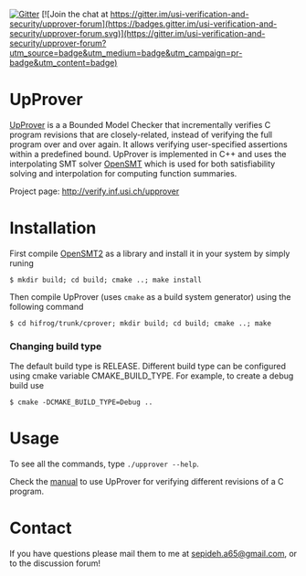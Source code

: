 

[![Gitter](https://badges.gitter.im/usi-verification-and-security/upprover.svg)](https://gitter.im/usi-verification-and-security/upprover?utm_source=badge&utm_medium=badge&utm_campaign=pr-badge&utm_content=badge) [![Join the chat at https://gitter.im/usi-verification-and-security/upprover-forum](https://badges.gitter.im/usi-verification-and-security/upprover-forum.svg)](https://gitter.im/usi-verification-and-security/upprover-forum?utm_source=badge&utm_medium=badge&utm_campaign=pr-badge&utm_content=badge)

UpProver
=====
[UpProver](http://verify.inf.usi.ch/upprover) is a a Bounded Model Checker that incrementally verifies C program revisions that are closely-related, instead of verifying the full program over and over again. It allows verifying user-specified assertions within a predefined bound. UpProver is implemented in C++ and uses the interpolating SMT solver [OpenSMT](https://github.com/usi-verification-and-security/opensmt.git) which is used for both satisfiability solving and interpolation for computing function summaries.



Project page: http://verify.inf.usi.ch/upprover


Installation
=====

First compile [OpenSMT2](https://github.com/usi-verification-and-security/opensmt.git) as a library and 
install it in your system by simply runing
```
$ mkdir build; cd build; cmake ..; make install
```

Then compile UpProver (uses `cmake` as a build system generator) using the following command
```
$ cd hifrog/trunk/cprover; mkdir build; cd build; cmake ..; make
```

### Changing build type
The default build type is RELEASE. Different build type can be configured using cmake variable CMAKE_BUILD_TYPE. For example, to create a debug build use
```
$ cmake -DCMAKE_BUILD_TYPE=Debug ..
```

Usage
=====
To see all the commands, type `./upprover --help`.

Check the [manual](http://verify.inf.usi.ch/upprover/usage) to use UpProver for verifying different revisions of a C program.


Contact
=====
If you have questions please mail them to me at
sepideh.a65@gmail.com, or to the discussion forum!
